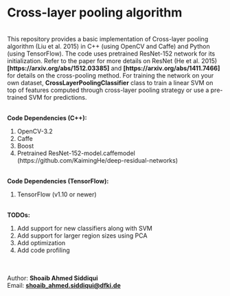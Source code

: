 <h1>Cross-layer pooling algorithm</h1> <br/>
This repository provides a basic implementation of Cross-layer pooling algorithm (Liu et al. 2015) in C++ (using OpenCV and Caffe) and Python (using TensorFlow). The code uses pretrained ResNet-152 network for its initialization. Refer to the paper for more details on ResNet (He et al. 2015) <b>[https://arxiv.org/abs/1512.03385]</b> and <b>[https://arxiv.org/abs/1411.7466]</b> for details on the cross-pooling method. For training the network on your own dataset, <b>CrossLayerPoolingClassifier</b> class to train a linear SVM on top of features computed through cross-layer pooling strategy or use a pre-trained SVM for predictions.

<br/><b>Code Dependencies (C++): </b>
<ol>
<li>OpenCV-3.2</li>
<li>Caffe</li>
<li>Boost</li>
<li>Pretrained ResNet-152-model.caffemodel (https://github.com/KaimingHe/deep-residual-networks)</li>
</ol>

<br/><b>Code Dependencies (TensorFlow): </b>
<ol>
<li>TensorFlow (v1.10 or newer)</li>
</ol>

<br/><b>TODOs: </b>
<ol>
<li>Add support for new classifiers along with SVM</li>
<li>Add support for larger region sizes using PCA</li>
<li>Add optimization</li>
<li>Add code profiling</li>
</ol>

<br/><br/> Author: <b>Shoaib Ahmed Siddiqui</b>
<br/> Email: <b>shoaib_ahmed.siddiqui@dfki.de</b>
